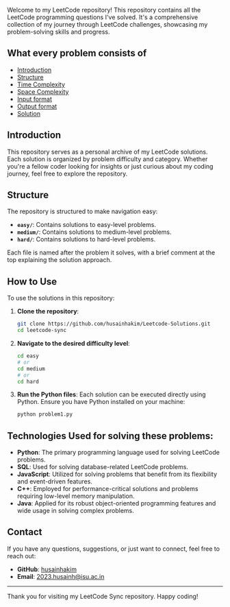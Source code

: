 

Welcome to my LeetCode repository! This repository contains all the LeetCode programming questions I've solved. It's a comprehensive collection of my journey through LeetCode challenges, showcasing my problem-solving skills and progress.

## What every problem consists of
- [Introduction](#introduction)
- [Structure](#structure)
- [Time Complexity](#how-to-use)
- [Space Complexity](#how-to-use)
- [Input format](#how-to-use)
- [Output format](#how-to-use)
- [Solution](#how-to-use)


## Introduction

This repository serves as a personal archive of my LeetCode solutions. Each solution is organized by problem difficulty and category. Whether you're a fellow coder looking for insights or just curious about my coding journey, feel free to explore the repository.

## Structure

The repository is structured to make navigation easy:

- **`easy/`**: Contains solutions to easy-level problems.
- **`medium/`**: Contains solutions to medium-level problems.
- **`hard/`**: Contains solutions to hard-level problems.

Each file is named after the problem it solves, with a brief comment at the top explaining the solution approach.

## How to Use

To use the solutions in this repository:

1. **Clone the repository**:
    ```bash
    git clone https://github.com/husainhakim/Leetcode-Solutions.git
    cd leetcode-sync
    ```

2. **Navigate to the desired difficulty level**:
    ```bash
    cd easy
    # or
    cd medium
    # or
    cd hard
    ```

3. **Run the Python files**:
    Each solution can be executed directly using Python. Ensure you have Python installed on your machine:
    ```bash
    python problem1.py
    ```

## Technologies Used for solving these problems:

- **Python**: The primary programming language used for solving LeetCode problems.
- **SQL**: Used for solving database-related LeetCode problems.
- **JavaScript**: Utilized for solving problems that benefit from its flexibility and event-driven features.
- **C++**: Employed for performance-critical solutions and problems requiring low-level memory manipulation.
- **Java**: Applied for its robust object-oriented programming features and wide usage in solving complex problems.

## Contact

If you have any questions, suggestions, or just want to connect, feel free to reach out:

- **GitHub**: [husainhakim](https://github.com/husainhakim)
- **Email**: 2023.husainh@isu.ac.in

---

Thank you for visiting my LeetCode Sync repository. Happy coding!

